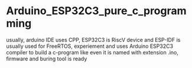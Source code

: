 # Arduino_ESP32C3_pure_c_programming
usually, arduino IDE uses CPP, ESP32C3 is RiscV device and ESP-IDF is usually used for FreeRTOS, experiement and uses Arduino ESP32C3 compiler to build a c-program like even it is named with extension .ino, firmware and buring tool is ready
